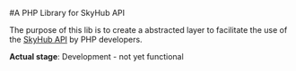 #A PHP Library for SkyHub API

The purpose of this lib is to create a abstracted layer to facilitate the use of the [SkyHub API](http://www.skyhub.com.br) by PHP developers.

**Actual stage**: Development - not yet functional